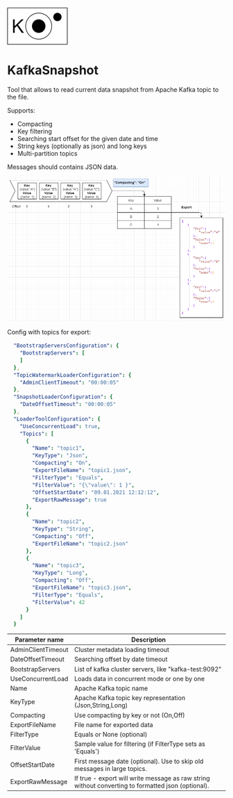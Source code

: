 ![KafkaSnapshot](logo_s.png)
# KafkaSnapshot
Tool that allows to read current data snapshot from Apache Kafka topic to the file.

Supports:
* Compacting
* Key filtering
* Searching start offset for the given date and time
* String keys (optionally as json) and long keys
* Multi-partition topics

Messages should contains JSON data.

![Details](Case1.PNG)

Config with topics for export:

```yaml
  "BootstrapServersConfiguration": {
    "BootstrapServers": [
    ]
  },
  "TopicWatermarkLoaderConfiguration": {
    "AdminClientTimeout": "00:00:05"
  },
  "SnapshotLoaderConfiguration": {
    "DateOffsetTimeout": "00:00:05"
  },
  "LoaderToolConfiguration": {
    "UseConcurrentLoad": true,
    "Topics": [
      {
        "Name": "topic1",
        "KeyType": "Json",
        "Compacting": "On",
        "ExportFileName": "topic1.json",
        "FilterType": "Equals",
        "FilterValue": "{\"value\": 1 }",
        "OffsetStartDate": "09.01.2021 12:12:12",
        "ExportRawMessage": true
      },
      {
        "Name": "topic2",
        "KeyType": "String",
        "Compacting": "Off",
        "ExportFileName": "topic2.json"
      },
      {
        "Name": "topic3",
        "KeyType": "Long",
        "Compacting": "Off",
        "ExportFileName": "topic3.json",
        "FilterType": "Equals",
        "FilterValue": 42
      }
    ]
  }
```

| Parameter name | Description   |
| -------------- | ------------- |
| AdminClientTimeout | Cluster metadata loading timeout |
| DateOffsetTimeout | Searching offset by date timeout |
| BootstrapServers | List of kafka cluster servers, like "kafka-test:9092"  |
| UseConcurrentLoad | Loads data in concurrent mode or one by one |
| Name           | Apache Kafka topic name |
| KeyType        | Apache Kafka topic key representation (Json,String,Long) |
| Compacting     | Use compacting by key or not (On,Off) |
| ExportFileName | File name for exported data  |
| FilterType | Equals or None (optional)  |
| FilterValue | Sample value for filtering (if FilterType sets as 'Equals') |
| OffsetStartDate | First message date (optional). Use to skip old messages in large topics.|
| ExportRawMessage | If true - export will write message as raw string without converting to formatted json (optional).|
